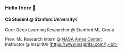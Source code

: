 ### Hello there 👋

#### CS Student @ Stanford University☾
Curr:
Deep Learning Researcher @ Stanford ML Group

Prev: 
ML Research Intern @ [NASA Ames Center](https://www.nasa.gov/ames);<br>
Instructor @ InspiritAi [https://www.inspiritai.com/];<br>

<!--
- ⚙️ Currently building more personal projects & recruit
- 📫 Email me: anhn@stanford.edu  Connect: https://www.linkedin.com/in/anhtomnguyen/
- ⚡️ Fun fact: I love volleyball
-->
